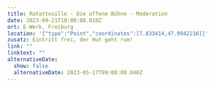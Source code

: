 ```yaml
---
title: Ratattouille - Die offene Bühne - Moderation
date: 2023-09-21T18:00:08.010Z
ort: E-Werk, Freiburg
location: '{"type":"Point","coordinates":[7.833414,47.9942216]}'
zusatz: Eintritt frei, der Hut geht rum!
link: ""
linktext: ""
alternativeDate:
  show: false
  alternativeDate: 2023-05-17T09:08:08.048Z
---
```

